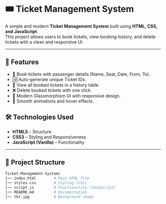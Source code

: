 # 🎟️ Ticket Management System

A simple and modern **Ticket Management System** built using **HTML, CSS, and JavaScript**.  
This project allows users to book tickets, view booking history, and delete tickets with a clean and responsive UI.

---

## 🚀 Features

- 📌 Book tickets with passenger details (Name, Seat, Date, From, To).
- 🆔 Auto-generate unique Ticket IDs.
- 📜 View all booked tickets in a history table.
- ❌ Delete booked tickets with one click.
- 🎨 Modern Glassmorphism UI with responsive design.
- 🔄 Smooth animations and hover effects.

## 🛠️ Technologies Used

- **HTML5** – Structure
- **CSS3** – Styling and Responsiveness
- **JavaScript (Vanilla)** – Functionality

---

## 📂 Project Structure

```bash
Ticket-Management-System/
│── index.html        # Main HTML file
│── styles.css        # Styling (CSS)
│── script.js         # Functionality (JavaScript)
│── README.md         # Documentation
│── tkt.jpg           # Background image
```
